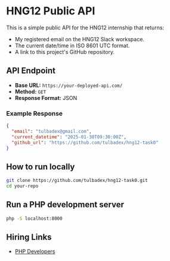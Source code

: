 # HNG12 Public API

This is a simple public API for the HNG12 internship that returns:
- My registered email on the HNG12 Slack workspace.
- The current date/time in ISO 8601 UTC format.
- A link to this project's GitHub repository.

## API Endpoint
- **Base URL:** `https://your-deployed-api.com/`
- **Method:** `GET`
- **Response Format:** JSON

### Example Response
```json
{
  "email": "tulbadex@gmail.com",
  "current_datetime": "2025-01-30T09:30:00Z",
  "github_url": "https://github.com/tulbadex/hng12-task0"
}
```
## How to run locally

```bash
git clone https://github.com/tulbadex/hng12-task0.git
cd your-repo
```

## Run a PHP development server
```bash
php -S localhost:8000
```

## Hiring Links

- [PHP Developers](https://hng.tech/hire/php-developers)